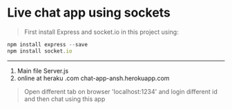 # Live chat app using sockets

> First install Express and socket.io in this project using:
```javascript
npm install express --save
npm install socket.io
```
***
1. Main file Server.js
2. online at heraku .com  chat-app-ansh.herokuapp.com 

> Open different tab on browser 'localhost:1234' and login different id and then chat using this app 